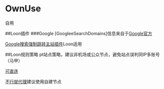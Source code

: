 # OwnUse
自用

##Loon插件
###Google
[GoogleeSearchDomains]信息来自于[Google官方](https://www.google.com/supported_domains)

[Google搜索强制跳转主站插件](https://raw.githubusercontent.com/otherweb/OwnUse/main/GoogleSearchRewrite.plugin)Loon适用

##Loon规则策略
pt站点策略，建议非机场或公众节点，避免站点误判同IP多账号（马甲）

[可直连](https://https://raw.githubusercontent.com/otherweb/OwnUse/main/pt_direct.list)

[不行就代理](https://raw.githubusercontent.com/otherweb/OwnUse/main/pt_proxy.list)建议使用自建节点